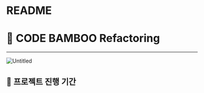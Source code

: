 # README

# 🎍 CODE BAMBOO Refactoring

---

![Untitled](https://github.com/irang6v6/CALMWAVE/assets/42470768/6345e5d5-be70-49ab-9829-9ec7e1e2f639)

## 📅 **프로젝트 진행 기간**
